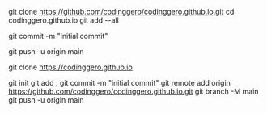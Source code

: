 git clone https://github.com/codinggero/codinggero.github.io.git
cd codinggero.github.io
git add --all

git commit -m "Initial commit"

git push -u origin main

git clone https://codinggero.github.io

git init
git add .
git commit -m "initial commit"
git remote add origin https://github.com/codinggero/codinggero.github.io.git
git branch -M main
git push -u origin main
